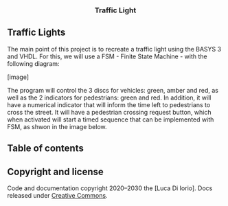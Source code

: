 <h3 align="center">Traffic Light</h3>


## Traffic Lights

The main point of this project is to recreate a traffic light using the BASYS 3 and VHDL. For this, we will use a FSM - Finite State Machine - with the following diagram:

[image]

The program will control the 3 discs for vehicles: green, amber and red, as well as the 2 indicators for pedestrians: green and red. In addition, it will have a numerical indicator that will inform the time left to pedestrians to cross the street. It will have a pedestrian crossing request button, which when activated will start a timed sequence that can be implemented with FSM, as shwon in the image below.


## Table of contents


## Copyright and license

Code and documentation copyright 2020–2030 the [Luca Di Iorio]. Docs released under [Creative Commons](https://creativecommons.org/licenses/by/3.0/).
